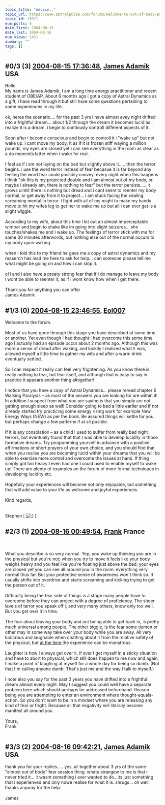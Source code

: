 ```yaml
---
topic_title: "Advice.."
topic_url: https://www.astralpulse.com/forums/welcome-to-out-of-body-experiences!/advice-13911
topic_id: 13911
num_posts: 4
date_first: 2004-08-15
date_last: 2004-08-16
num_views: 1431
summary: ""
tags: []
---
```


## \#0/3 (3) [2004-08-15 17:36:48](https://www.astralpulse.com/forums/index.php?msg=128796), [James Adamik](https://www.astralpulse.com/forums/profile/?u=6660) USA ##
<section>
Hello
<br>
My name is James Adamik, I am a long time energy practitioner and recent student of OBE/AP. About 6 months ago I got a copy of Astral Dynamics as a gift, i have read through it but still have some questions pertaining to some experiences in my life.
<br>
<br>
ok, heres the scenario.... for the past 3 yrs i have almost evey night drifted into a frightful dream... about 1/2 through the dream it becomes lucid as i realize it is a dream. i begin to contiously controll different aspects of it.
<br>
<br>
Soon after i become conscious and begin to controll it i "wake up" but not wake up. i cant move my body, it as if it is frozen stiff waying a million pounds, my eyes are closed yet i can see everything in the room as clear as a do moments latter when i wake for real.
<br>
<br>
I feel as if i am not laying on the bed but slightly above it..... then the terror begins. i use the word terror instead of fear becasue it is far beyond any feeling the word fear could possibly convey. every night when this happens i think "ok this is my projected double and i am almost out of my body, or maybe i already am, there is nothing to fear" but the terror persists..... it grows uintill there is nothing but dread and i cant seem to reenter my body normal, or get away from it to project... i am stuck facing the cealing screaming mental in terror. I fight with all of my might to make my hands move to hit my wifes leg to get her to wake me up but all i can ever get is a slight wiggle.
<br>
<br>
According to my wife, about this time i let out an almost imperceptable wimper and begin to shake like im going into slight seizures... she touches/shakes me and i wake up. The feelings of terror stick with me for some 30 minutes afterwords, but nothing else out of the normal occurs to my body upon waking.
<br>
<br>
when i told this to my friend he gave me a copy of astral dynamics and my reaserch has lead me here to ask for help... can someone please tell me what might be going on and how i can stop it.
<br>
<br>
oH and i also have a preaty strong fear that if i do manage to leave my body i wont be able to reenter it, as if i wont know how when i get there.
<br>
<br>
Thank you for anything you can offer
<br>
James Adamik
</section>

## \#1/3 (0) [2004-08-15 23:46:55](https://www.astralpulse.com/forums/index.php?msg=109740), [Eol007](https://www.astralpulse.com/forums/profile/?u=1893)  ##
<section>
Welcome to the forum.
<br>
<br>
Most of us have gone through this stage you have described at some time or another. Yet even though I had thought I had overcome this some time ago I actually had an episode occur about 2 months ago. Although this was more a sense of dread after waking, and luckily I realised what it was, allowed myself a little time to gather my wits and after a warm drink eventually settled.
<br>
<br>
So I can respect it really can feel very frightening. As you know there is really nothing to fear, but fear itself, and although that is easy to say in practice it appears another thing altogether!
<br>
<br>
I notice that you have a copy of Astral Dynamics... please reread chapter 6 Walking Paralysis – as most of the answers you are looking for are within it! In addition I suspect from what you are saying is that you simply are not getting enough sleep as well! Consider going to bed a little earlier and if not already started try practicing some energy rising work for example New Energy Ways (NEW) as per the book. Be assured things will settle for you, but perhaps change a few patterns if at all posible.
<br>
<br>
If it is any consolation – as a child I used to suffer from really bad night terrors, but eventually found that that I was able to develop lucidity in those formative dreams. Try programming yourself in advance with a positive affirmations or short prayers of your own choice, and you should find that when you realise you are becoming lucid within your dreams that you will be able to exercise more control and overcome the issues at hand. If thing simply got too heavy I even had one I could used to enable myself to wake up! There are plenty of examples on the forum of more formal techniques in developing lucidity etc.
<br>
<br>
Hopefully your experiences will become not only enjoyable, but something that will add value to your life as welcome and joyful experiences.
<br>
<br>
Kind regards,
<br>
<br>
<br>
Stephen [
<img alt=":)" class="smiley" src="https://www.astralpulse.com/forums/Smileys/fugue/smiley.png" title="Smiley"/>
]
</section>

## \#2/3 (1) [2004-08-16 00:49:54](https://www.astralpulse.com/forums/index.php?msg=109746), [Frank](https://www.astralpulse.com/forums/profile/?u=359) France ##
<section>
<br>
<br>
What you describe is so very normal. Yep, you wake up thinking you are in the physical but you're not; when you try to move it feels like your body weighs heavy and you feel like you're floating just above the bed; your eyes are closed yet you can see all around you in the room: everything very normal thus far. But your protective sense of awareness won't think so. It usually shifts into overdrive and starts screaming and kicking trying to get the person out of it.
<br>
<br>
Difficulty being the fear side of things is a stage many people have to overcome before they can project with a degree of proficiency. The sheer levels of terror you speak off I, and very many others, know only too well. But you get over it in time.
<br>
<br>
The fear about leaving your body and not being able to get back in, is pretty much universal among people. The other biggie, is the fear some demon or other may in some way take over your body while you are away. All very ludicrous and laughable when chatting about it from the relative safety of the physical, but
<u>
 at the time
</u>
the experience can be monstrous.
<br>
<br>
Laughter is how I always get over it. If ever I get myself in a sticky situation and have to abort to physical, which still does happen to me now and again, I make a point of laughing at myself for a whole day for being so dumb. (Not that I'm calling anyone dumb. That's just me and the way I talk to myself.)
<br>
<br>
I note also you say for the past 3 years you have drifted into a frightful dream almost every night. May I suggest you could well have a separate problem here which should perhaps be addressed beforehand. Reason being you are attempting to enter an environment where thought-equals-action. So you don't want to be in a mindset where you are releasing any kind of fear or fright. Because all that negativity will literally become manifest all around you.
<br>
<br>
Yours,
<br>
Frank
<br>
<br>
</section>

## \#3/3 (2) [2004-08-16 09:42:21](https://www.astralpulse.com/forums/index.php?msg=109803), [James Adamik](https://www.astralpulse.com/forums/profile/?u=6660) USA ##
<section>
thank you for your replies..... yes, all together about 3 yrs of the same "almost out of body" fear session thing. whats strangew to me is that i never tried it... it wasnt something i ever wanted to do...its just something that i experienved and only nowe realise for what it is. shrugs... oh well. thanks anyway for the help.
<br>
<br>
James
</section>